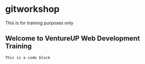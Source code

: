 # gitworkshop
This is for training purposes only

## Welcome to VentureUP Web Development Training

```This is a code block```

